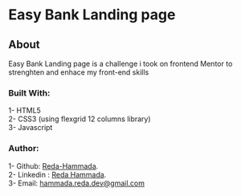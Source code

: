 # Easy Bank Landing page   
## About  
Easy Bank Landing page is a challenge i took on frontend Mentor to strenghten and enhace my front-end skills  
### Built With:
1- HTML5  
2- CSS3 (using flexgrid 12 columns library)  
3- Javascript

### Author: 
1- Github: [Reda-Hammada](https://github.com/Reda-Hammada).  
2- Linkedin :  [Reda Hammada](https://www.linkedin.com/in/reda-hammada-9653a8203/).  
3- Email: hammada.reda.dev@gmail.com 
